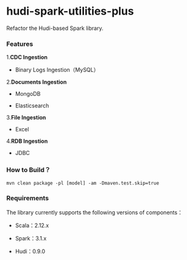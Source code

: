 # hudi-spark-utilities-plus

Refactor the Hudi-based Spark library. 

### **Features**

1.**CDC Ingestion**

- Binary Logs Ingestion（MySQL）

2.**Documents Ingestion**

- MongoDB

- Elasticsearch

3.**File Ingestion**

- Excel

4.**RDB Ingestion**

- JDBC


### **How to Build？**


```shell
mvn clean package -pl [model] -am -Dmaven.test.skip=true
```


### **Requirements**

The library currently supports the following versions of components：

- Scala：2.12.x

- Spark：3.1.x

- Hudi：0.9.0

